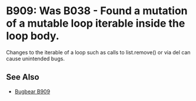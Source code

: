 # B909: Was B038 - Found a mutation of a mutable loop iterable inside the loop body.

Changes to the iterable of a loop such as calls to list.remove() or via del can cause unintended bugs.

## See Also

* [Bugbear B909](https://github.com/PyCQA/flake8-bugbear?tab=readme-ov-file)
